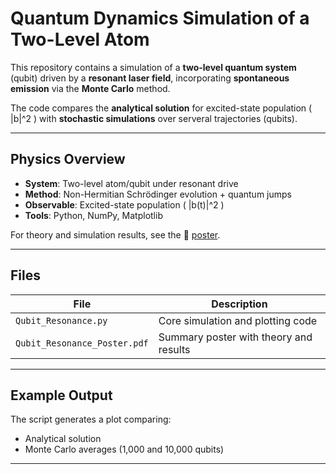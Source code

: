 # Quantum Dynamics Simulation of a Two-Level Atom

This repository contains a simulation of a **two-level quantum system** (qubit) driven by a **resonant laser field**, incorporating **spontaneous emission** via the **Monte Carlo** method.

The code compares the **analytical solution** for excited-state population \( |b|^2 \) with **stochastic simulations** over serveral trajectories (qubits).

---

## Physics Overview

- **System**: Two-level atom/qubit under resonant drive  
- **Method**: Non-Hermitian Schrödinger evolution + quantum jumps  
- **Observable**: Excited-state population \( |b(t)|^2 \)  
- **Tools**: Python, NumPy, Matplotlib

For theory and simulation results, see the 📄 [poster](Qubit_Resonance_Poster.pdf).

---

## Files

| File                     | Description                               |
|--------------------------|-------------------------------------------|
| `Qubit_Resonance.py`     | Core simulation and plotting code         |
| `Qubit_Resonance_Poster.pdf` | Summary poster with theory and results  |

---

## Example Output

The script generates a plot comparing:
- Analytical solution
- Monte Carlo averages (1,000 and 10,000 qubits)

---
